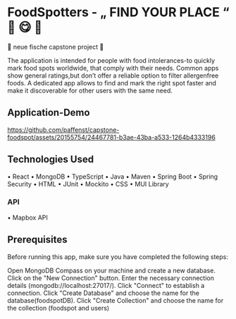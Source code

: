 # FoodSpotters - „ FIND YOUR PLACE “ 🥑 😋 📍
🐠 neue fische capstone project 🦈 

The application is intended for people with food intolerances-to quickly mark food spots worldwide, that comply with their needs.
Common apps show general ratings,but don’t offer a reliable option to filter allergenfree foods.
A dedicated app allows to find and mark the right spot faster and make it discoverable for other users with the same need.

## Application-Demo

https://github.com/paffenst/capstone-foodspot/assets/20155754/24467781-b3ae-43ba-a533-1264b4333196

## Technologies Used

• React
• MongoDB
• TypeScript
• Java
• Maven
• Spring Boot
• Spring Security 
• HTML
• JUnit
• Mockito
• CSS
• MUI Library 

### API
• Mapbox API

## Prerequisites

Before running this app, make sure you have completed the following steps:

Open MongoDB Compass on your machine and create a new database.
Click on the "New Connection" button.
Enter the necessary connection details (mongodb://localhost:27017/).
Click "Connect" to establish a connection.
Click "Create Database" and choose the name for the database(foodspotDB).
Click "Create Collection" and choose the name for the collection (foodspot and users)

